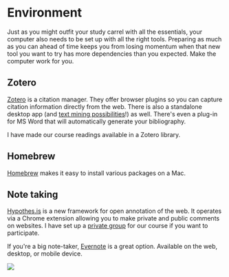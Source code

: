 # Environment

Just as you might outfit your study carrel with all the essentials, your computer also needs to be set up with all the right tools. Preparing as much as you can ahead of time keeps you from losing momentum when that new tool you want to try has more dependencies than you expected. Make the computer work for you. 

## Zotero
[Zotero](https://www.zotero.org/) is a citation manager. They offer browser plugins so you can capture citation information directly from the web. There is also a standalone desktop app (and [text mining possibilities](http://papermachines.org/)!) as well. There's even a plug-in for MS Word that will automatically generate your bibliography. 

I have made our course readings available in a Zotero library. 

## Homebrew
[Homebrew](http://brew.sh/) makes it easy to install various packages on a Mac.

## Note taking
[Hypothes.is](https://hypothes.is/) is a new framework for open annotation of the web. It operates via a Chrome extension allowing you to make private and public comments on websites. I have set up a [private group](https://hypothes.is/groups/XnMbDqV8/dh102-f16) for our course if you want to participate.

If you're a big note-taker, [Evernote](https://evernote.com) is a great option. Available on the web, desktop, or mobile device. 




![](http://imgs.xkcd.com/comics/automation.png)